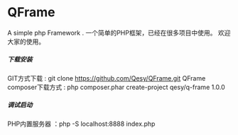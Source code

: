 # QFrame
A simple php Framework .
一个简单的PHP框架，已经在很多项目中使用。
欢迎大家的使用。
<br><h5>下载安装</h5>
GIT方式下载 : git clone https://github.com/Qesy/QFrame.git QFrame
composer下载方式 : php composer.phar create-project qesy/q-frame 1.0.0
<br><h5>调试启动</h5>
PHP内置服务器 ：php -S localhost:8888 index.php
